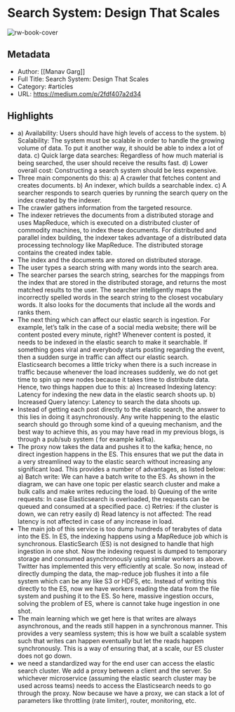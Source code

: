 # Search System: Design That Scales

![rw-book-cover](https://readwise-assets.s3.amazonaws.com/static/images/article2.74d541386bbf.png)

## Metadata
- Author: [[Manav Garg]]
- Full Title: Search System: Design That Scales
- Category: #articles
- URL: https://medium.com/p/2fdf407a2d34

## Highlights
- a) Availability: Users should have high levels of access to the system.
  b) Scalability: The system must be scalable in order to handle the growing volume of data. To put it another way, it should be able to index a lot of data.
  c) Quick large data searches: Regardless of how much material is being searched, the user should receive the results fast.
  d) Lower overall cost: Constructing a search system should be less expensive.
- Three main components do this: 
  a) A crawler that fetches content and creates documents.
  b) An indexer, which builds a searchable index.
  c) A searcher responds to search queries by running the search query on the index created by the indexer.
- The crawler gathers information from the targeted resource.
- The indexer retrieves the documents from a distributed storage and uses MapReduce, which is executed on a distributed cluster of commodity machines, to index these documents. For distributed and parallel index building, the indexer takes advantage of a distributed data processing technology like MapReduce. The distributed storage contains the created index table.
- The index and the documents are stored on distributed storage.
- The user types a search string with many words into the search area.
- The searcher parses the search string, searches for the mappings from the index that are stored in the distributed storage, and returns the most matched results to the user. The searcher intelligently maps the incorrectly spelled words in the search string to the closest vocabulary words. It also looks for the documents that include all the words and ranks them.
- The next thing which can affect our elastic search is ingestion. For example, let’s talk in the case of a social media website; there will be content posted every minute, right? Whenever content is posted, it needs to be indexed in the elastic search to make it searchable. If something goes viral and everybody starts posting regarding the event, then a sudden surge in traffic can affect our elastic search. Elasticsearch becomes a little tricky when there is a such increase in traffic because whenever the load increases suddenly, we do not get time to spin up new nodes because it takes time to distribute data. Hence, two things happen due to this:
  a) Increased Indexing latency: Latency for indexing the new data in the elastic search shoots up.
  b) Increased Query latency: Latency to search the data shoots up.
- Instead of getting each post directly to the elastic search, the answer to this lies in doing it asynchronously. 
  Any write happening to the elastic search should go through some kind of a queuing mechanism, and the best way to achieve this, as you may have read in my previous blogs, is through a pub/sub system ( for example kafka).
- The proxy now takes the data and pushes it to the kafka; hence, no direct ingestion happens in the ES. This ensures that we put the data in a very streamlined way to the elastic search without increasing any significant load. This provides a number of advantages, as listed below:
  a) Batch write: We can have a batch write to the ES. As shown in the diagram, we can have one topic per elastic search cluster and make a bulk calls and make writes reducing the load.
  b) Queuing of the write requests: In case Elasticsearch is overloaded, the requests can be queued and consumed at a specified pace. 
  c) Retries: if the cluster is down, we can retry easily
  d) Read latency is not affected: The read latency is not affected in case of any increase in load.
- The main job of this service is too dump hundreds of terabytes of data into the ES. In ES, the indexing happens using a MapReduce job which is synchronous. ElasticSearch (ES) is not designed to handle that high ingestion in one shot. Now the indexing request is dumped to temporary storage and consumed asynchronously using similar workers as above. Twitter has implemented this very efficiently at scale. 
  So now, instead of directly dumping the data, the map-reduce job flushes it into a file system which can be any like S3 or HDFS, etc. Instead of writing this directly to the ES, now we have workers reading the data from the file system and pushing it to the ES. So here, massive ingestion occurs, solving the problem of ES, where is cannot take huge ingestion in one shot.
- The main learning which we get here is that writes are always asynchronous, and the reads still happen in a synchronous manner. This provides a very seamless system; this is how we built a scalable system such that writes can happen eventually but let the reads happen synchronously. This is a way of ensuring that, at a scale, our ES cluster does not go down.
- we need a standardized way for the end user can access the elastic search cluster. We add a proxy between a client and the server. So whichever microservice (assuming the elastic search cluster may be used across teams) needs to access the Elasticsearch needs to go through the proxy. Now because we have a proxy, we can stack a lot of parameters like throttling (rate limiter), router, monitoring, etc.
